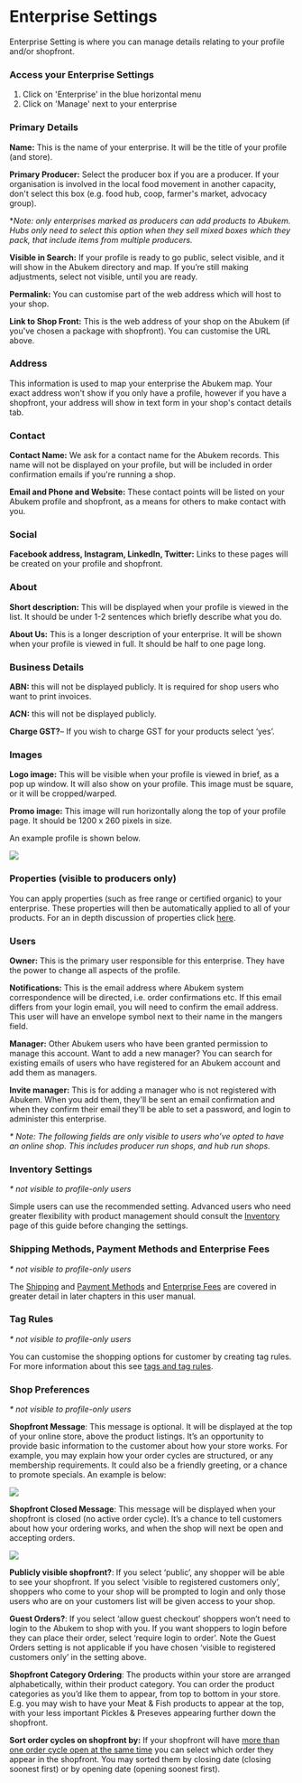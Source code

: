 # Enterprise Settings

Enterprise Setting is where you can manage details relating to your profile and/or shopfront.

### Access your Enterprise Settings

1. Click on 'Enterprise' in the blue horizontal menu
2. Click on 'Manage' next to your enterprise

### Primary Details

**Name:** This is the name of your enterprise. It will be the title of your profile \(and store\).

**Primary Producer:** Select the producer box if you are a producer. If your organisation is involved in the local food movement in another capacity, don't select this box \(e.g. food hub, coop, farmer's market, advocacy group\).

\*_Note: only enterprises marked as producers can add products to Abukem. Hubs only need to select this option when they sell mixed boxes which they pack, that include items from multiple producers._

**Visible in Search:** If your profile is ready to go public, select visible, and it will show in the Abukem directory and map. If you’re still making adjustments, select not visible, until you are ready.

**Permalink:** You can customise part of the web address which will host to your shop.

**Link to Shop Front:** This is the web address of your shop on the Abukem \(if you've chosen a package with shopfront\). You can customise the URL above.

### Address

This information is used to map your enterprise the Abukem map. Your exact address won't show if you only have a profile, however if you have a shopfront, your address will show in text form in your shop's contact details tab.

### Contact

**Contact Name:** We ask for a contact name for the Abukem records. This name will not be displayed on your profile, but will be included in order confirmation emails if you're running a shop.

**Email and Phone and Website:** These contact points will be listed on your Abukem profile and shopfront, as a means for others to make contact with you.

### Social

**Facebook address, Instagram, LinkedIn, Twitter:** Links to these pages will be created on your profile and shopfront.

### About

**Short description:** This will be displayed when your profile is viewed in the list. It should be under 1-2 sentences which briefly describe what you do.

**About Us:** This is a longer description of your enterprise. It will be shown when your profile is viewed in full. It should be half to one page long.

### Business Details

**ABN:** this will not be displayed publicly. It is required for shop users who want to print invoices.

**ACN:** this will not be displayed publicly.

**Charge GST?**– If you wish to charge GST for your products select ‘yes’.

### Images

**Logo image:** This will be visible when your profile is viewed in brief, as a pop up window. It will also show on your profile. This image must be square, or it will be cropped/warped.

**Promo image:** This image will run horizontally along the top of your profile page. It should be 1200 x 260 pixels in size.

An example profile is shown below.

![](../.gitbook/assets/demo-profile.png)

### Properties \(visible to producers only\)

You can apply properties \(such as free range or certified organic\) to your enterprise. These properties will then be automatically applied to all of your products. For an in depth discussion of properties click [here](../advanced-features/products/product-properties.md).

### Users

**Owner:** This is the primary user responsible for this enterprise. They have the power to change all aspects of the profile.

**Notifications:** This is the email address where Abukem system correspondence will be directed, i.e. order confirmations etc. If this email differs from your login email, you will need to confirm the email address. This user will have an envelope symbol next to their name in the mangers field.

**Manager:** Other Abukem users who have been granted permission to manage this account. Want to add a new manager? You can search for existing emails of users who have registered for an Abukem account and add them as managers.

**Invite manager:** This is for adding a manager who is not registered with Abukem. When you add them, they'll be sent an email confirmation and when they confirm their email they'll be able to set a password, and login to administer this enterprise.

_\* Note: The following fields are only visible to users who’ve opted to have an online shop. This includes producer run shops, and hub run shops._

### Inventory Settings

_\* not visible to profile-only users_

Simple users can use the recommended setting. Advanced users who need greater flexibility with product management should consult the [Inventory](../advanced-features/products/inventory-tool.md) page of this guide before changing the settings.

### Shipping Methods, Payment Methods and Enterprise Fees

_\* not visible to profile-only users_

The [Shipping](shipping-methods.md) and [Payment Methods](payment-methods.md) and [Enterprise Fees](enterprise-fees.md) are covered in greater detail in later chapters in this user manual.

### Tag Rules

_\* not visible to profile-only users_

You can customise the shopping options for customer by creating tag rules. For more information about this see [tags and tag rules](../advanced-features/shop-setup/tags-and-tag-rules.md).

### Shop Preferences

_\* not visible to profile-only users_

**Shopfront Message**: This message is optional. It will be displayed at the top of your online store, above the product listings. It’s an opportunity to provide basic information to the customer about how your store works. For example, you may explain how your order cycles are structured, or any membership requirements. It could also be a friendly greeting, or a chance to promote specials. An example is below:

![](https://openfoodnetwork.org/wp-content/uploads/2015/05/Shopfront-Message.png)

**Shopfront Closed Message**: This message will be displayed when your shopfront is closed \(no active order cycle\). It’s a chance to tell customers about how your ordering works, and when the shop will next be open and accepting orders.

![](https://openfoodnetwork.org/wp-content/uploads/2015/05/store-closed.png)

**Publicly visible shopfront?**: If you select ‘public’, any shopper will be able to see your shopfront. If you select ‘visible to registered customers only’, shoppers who come to your shop will be prompted to login and only those users who are on your customers list will be given access to your shop.

**Guest Orders?**: If you select ‘allow guest checkout’ shoppers won’t need to login to the Abukem to shop with you. If you want shoppers to login before they can place their order, select ‘require login to order’. Note the Guest Orders setting is not applicable if you have chosen ‘visible to registered customers only’ in the setting above.

**Shopfront Category Ordering**: The products within your store are arranged alphabetically, within their product category. You can order the product categories as you’d like them to appear, from top to bottom in your store. E.g. you may wish to have your Meat & Fish products to appear at the top, with your less important Pickles & Preseves appearing further down the shopfront.

**Sort order cycles on shopfront by:** If your shopfront will have [more than one order cycle open at the same time](../advanced-features/order-cycles/opening-more-than-one-order-cycle.md) you can select which order they appear in the shopfront. You may sorted them by closing date \(closing soonest first\) or by opening date \(opening soonest first\).

